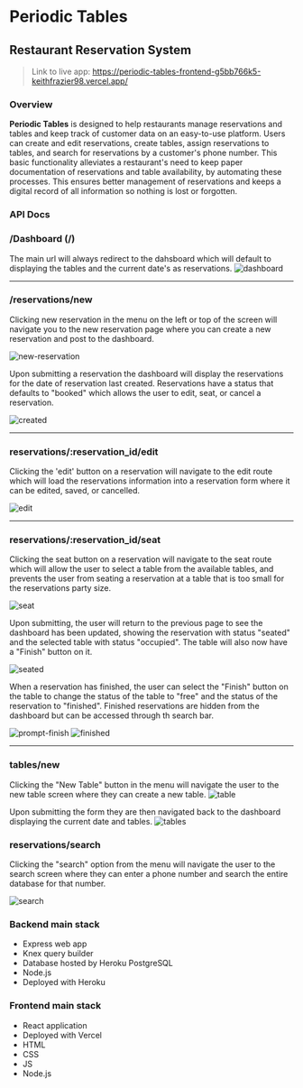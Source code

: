 # Periodic Tables
## Restaurant Reservation System

> Link to live app: https://periodic-tables-frontend-g5bb766k5-keithfrazier98.vercel.app/

### Overview

**Periodic Tables** is designed to help restaurants manage reservations and tables and keep track of customer data on an easy-to-use platform. Users can create and edit reservations, create tables, assign reservations to tables, and search for reservations by a customer's phone number. This basic functionality alleviates a restaurant's need to keep paper documentation of reservations and table availability, by automating these processes. This ensures better management of reservations and keeps a digital record of all information so nothing is lost or forgotten.  

### API Docs

### /Dashboard (/)
The main url will always redirect to the dahsboard which will default to displaying the tables and the current date's as reservations. 
![dashboard](./images/Dashboard.png)

<hr>

### /reservations/new
Clicking new reservation in the menu on the left or top of the screen will navigate you to the new reservation page where you can create a new reservation and post to the dashboard. 

![new-reservation](./images/NewReservation.png)

Upon submitting a reservation the dashboard will display the reservations for the date of reservation last created. Reservations have a status that defaults to "booked" which allows the user to edit, seat, or cancel a reservation.

![created](./front-end/.screenshots/us-01-submit-after.png)

<hr>

### reservations/:reservation_id/edit
Clicking the 'edit' button on a reservation will navigate to the edit route which will load the reservations information into a reservation form where it can be edited, saved, or cancelled. 

![edit](./images/edit.png)

<hr>

### reservations/:reservation_id/seat
Clicking the seat button on a reservation will navigate to the seat route which will allow the user to select a table from the available tables, and prevents the user from seating a reservation at a table that is too small for the reservations party size. 

![seat](./images/seat.png)

Upon submitting, the user will return to the previous page to see the dashboard has been updated, showing the reservation with status "seated" and the selected table with status "occupied". The table will also now have a "Finish" button on it. 

![seated](./images/seated.png)

When a reservation has finished, the user can select the "Finish" button on the table to change the status of the table to "free" and the status of the reservation to "finished". Finished reservations are hidden from the dashboard but can be accessed through th search bar. 

![prompt-finish](./images/prompt-finish.png)
![finished](./images/finished.png)

<hr>

### tables/new

Clicking the "New Table" button in the menu will navigate the user to the new table screen where they can create a new table. 
![table](./images/table.png)

Upon submitting the form they are then navigated back to the dashboard displaying the current date and tables. 
![tables](./images/tables.png)

### reservations/search

Clicking the "search" option from the menu will navigate the user to the search screen where they can enter a phone number and search the entire database for that number. 

![search](./images/search.png)


### Backend main stack
- Express web app
- Knex query builder
- Database hosted by Heroku PostgreSQL
- Node.js
- Deployed with Heroku

### Frontend main stack
- React application
- Deployed with Vercel
- HTML
- CSS
- JS
- Node.js

